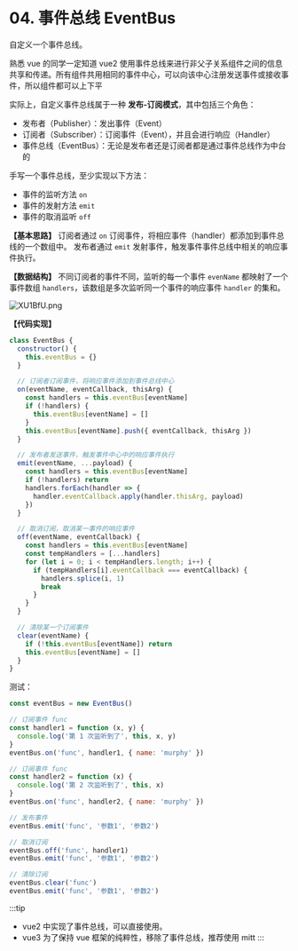 # 04. 事件总线 EventBus

自定义一个事件总线。

熟悉 vue 的同学一定知道 vue2  使用事件总线来进行非父子关系组件之间的信息共享和传递。所有组件共用相同的事件中心，可以向该中心注册发送事件或接收事件，所以组件都可以上下平

实际上，自定义事件总线属于一种 **发布-订阅模式**，其中包括三个角色：
- 发布者（Publisher）：发出事件（Event）
- 订阅者（Subscriber）：订阅事件（Event），并且会进行响应（Handler）
- 事件总线（EventBus）：无论是发布者还是订阅者都是通过事件总线作为中台的

手写一个事件总线，至少实现以下方法：
- 事件的监听方法 `on`
- 事件的发射方法 `emit`
- 事件的取消监听 `off`

**【基本思路】** 订阅者通过 `on` 订阅事件，将相应事件（handler）都添加到事件总线的一个数组中。 发布者通过 `emit` 发射事件，触发事件事件总线中相关的响应事件执行。

**【数据结构】** 不同订阅者的事件不同，监听的每一个事件 `evenName` 都映射了一个事件数组 `handlers`，该数组是多次监听同一个事件的响应事件 `handler` 的集和。

![XU1BfU.png](https://s1.ax1x.com/2022/06/03/XU1BfU.png)


**【代码实现】**
```js
class EventBus {
  constructor() {
    this.eventBus = {}
  }

  // 订阅者订阅事件，将响应事件添加到事件总线中心
  on(eventName, eventCallback, thisArg) {
    const handlers = this.eventBus[eventName]
    if (!handlers) {
      this.eventBus[eventName] = []
    }
    this.eventBus[eventName].push({ eventCallback, thisArg })
  }

  // 发布者发送事件，触发事件中心中的响应事件执行
  emit(eventName, ...payload) {
    const handlers = this.eventBus[eventName]
    if (!handlers) return
    handlers.forEach(handler => {
      handler.eventCallback.apply(handler.thisArg, payload)
    })
  }

  // 取消订阅，取消某一事件的响应事件
  off(eventName, eventCallback) {
    const handlers = this.eventBus[eventName]
    const tempHandlers = [...handlers]
    for (let i = 0; i < tempHandlers.length; i++) {
      if (tempHandlers[i].eventCallback === eventCallback) {
        handlers.splice(i, 1)
        break
      }
    }
  }

  // 清除某一个订阅事件
  clear(eventName) {
    if (!this.eventBus[eventName]) return
    this.eventBus[eventName] = []
  }
}
```

测试：
```js
const eventBus = new EventBus()

// 订阅事件 func
const handler1 = function (x, y) {
  console.log('第 1 次监听到了', this, x, y)
}
eventBus.on('func', handler1, { name: 'murphy' })

// 订阅事件 func
const handler2 = function (x) {
  console.log('第 2 次监听到了', this, x)
}
eventBus.on('func', handler2, { name: 'murphy' })

// 发布事件
eventBus.emit('func', '参数1', '参数2')

// 取消订阅
eventBus.off('func', handler1)
eventBus.emit('func', '参数1', '参数2')

// 清除订阅
eventBus.clear('func')
eventBus.emit('func', '参数1', '参数2')
```

:::tip
- vue2 中实现了事件总线，可以直接使用。
- vue3 为了保持 vue 框架的纯粹性，移除了事件总线，推荐使用 mitt
:::
